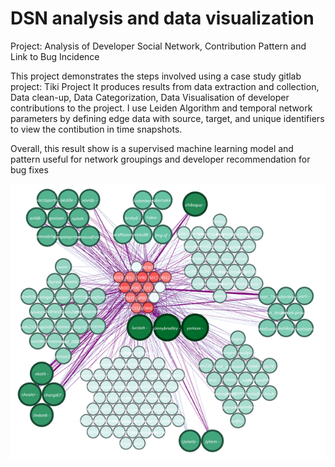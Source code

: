 # DSN analysis and data visualization
Project: Analysis of Developer Social Network, Contribution Pattern and Link to Bug Incidence

This project demonstrates the steps involved using a case study gitlab project: Tiki Project
It produces results from data extraction and collection, Data clean-up, Data Categorization, Data Visualisation of developer contributions to the project.
I use Leiden Algorithm and temporal network parameters by defining edge data with source, target, and unique identifiers to view the contibution in time snapshots.

Overall, this result show is a supervised machine learning model and pattern useful for network groupings and developer recommendation for bug fixes

![DSN visualization result](https://github.com/Edwin-programmer/DSN-analysis-data-visualization/blob/main/DSN%20files/Grouping%20result.png)
